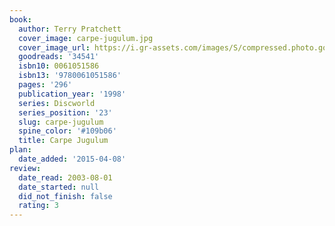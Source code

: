 ```yaml
---
book:
  author: Terry Pratchett
  cover_image: carpe-jugulum.jpg
  cover_image_url: https://i.gr-assets.com/images/S/compressed.photo.goodreads.com/books/1388895900l/34541.jpg
  goodreads: '34541'
  isbn10: 0061051586
  isbn13: '9780061051586'
  pages: '296'
  publication_year: '1998'
  series: Discworld
  series_position: '23'
  slug: carpe-jugulum
  spine_color: '#109b06'
  title: Carpe Jugulum
plan:
  date_added: '2015-04-08'
review:
  date_read: 2003-08-01
  date_started: null
  did_not_finish: false
  rating: 3
---
```

